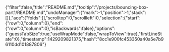 {"filter":false,"title":"README.md","tooltip":"/projects/bouncing-box-part1/README.md","undoManager":{"mark":-1,"position":-1,"stack":[]},"ace":{"folds":[],"scrolltop":0,"scrollleft":0,"selection":{"start":{"row":0,"column":0},"end":{"row":0,"column":0},"isBackwards":false},"options":{"guessTabSize":true,"useWrapMode":false,"wrapToView":true},"firstLineState":0},"timestamp":1429209821375,"hash":"8cc1e900fc453350a40a5e7b96110dd101887806"}
